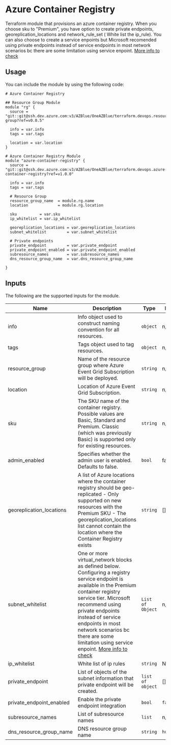 # Azure Container Registry 
Terraform module that provisions an azure container registry. When you choose sku to "Premium", you have option to create private endpoints,  georeplication_locations and network_rule_set ( White list the ip_rule). You can also choose to create a service enpoints but Microsoft recomended using private endpoints instead of service endpoints in most network scenarios bc there are some limitation using service enpoint. [More info to check](https://docs.microsoft.com/en-us/azure/container-registry/container-registry-vnet)

## Usage
You can include the module by using the following code:

```
# Azure Container Registry

## Resource Group Module
module "rg" {
  source = "git::git@ssh.dev.azure.com:v3/AZBlue/OneAZBlue/terraform.devops.resource-group?ref=v0.0.5"

  info = var.info
  tags = var.tags

  location = var.location
}

# Azure Container Registry Module
module "azure-container-registry" {
  source = "git::git@ssh.dev.azure.com:v3/AZBlue/OneAZBlue/terraform.devops.azure-container-registry?ref=v1.0.0"
  
  info = var.info
  tags = var.tags
  
  # Resource Group
  resource_group_name  = module.rg.name
  location             = module.rg.location
  
  sku          = var.sku
  ip_whitelist = var.ip_whitelist
  
  georeplication_locations = var.georeplication_locations
  subnet_whitelist         = var.subnet_whitelist
  
  # Private endpoints
  private_endpoint         = var.private_endpoint
  private_endpoint_enabled = var.private_endpoint_enabled
  subresource_names        = var.subresource_names
  dns_resource_group_name  = var.dns_resource_group_name

}
```

## Inputs

The following are the supported inputs for the module.

| Name | Description | Type | Default | Required |
|------|-------------|------|---------|:--------:|
| info | Info object used to construct naming convention for all resources. | `object` | n/a | yes |
| tags | Tags object used to tag resources. | `object` | n/a | yes |
| resource_group | Name of the resource group where Azure Event Grid Subscription will be deployed. | `string` | n/a | yes |
| location | Location of Azure Event Grid Subscription. | `string` | n/a | yes |
| sku | The SKU name of the container registry. Possible values are Basic, Standard and Premium. Classic (which was previously Basic) is supported only for existing resources. | `string` | n/a | no |
| admin_enabled | Specifies whether the admin user is enabled. Defaults to false. | `bool` | false | no |
| georeplication_locations | A list of Azure locations where the container registry should be geo-replicated -  Only supported on new resources with the Premium SKU - The georeplication_locations list cannot contain the location where the Container Registry exists | `string` | [] | no |
| subnet_whitelist | One or more virtual_network blocks as defined below.  Configuring a registry service endpoint is available in the Premium container registry service tier. Microsoft recommend using private endpoints instead of service endpoints in most network scenarios bc there are some limitation using service enpoint. [More info to check](https://docs.microsoft.com/en-us/azure/container-registry/container-registry-vnet) | `List of Object` | n/a | no |
| ip_whitelist | White list of ip rules | `string` | N/A | no |
| private_endpoint | List of objects of the subnet information that private endpoint will be created.  | `list of object` | [] | yes, if private_endpoint_enabled |
| private_endpoint_enabled | Enable the private endpoint integration  | `bool` | `false` | no |
| subresource_names | List of subresource names  | `list` | n/a | yes, if private_endpoint_enabled |
| dns_resource_group_name | DNS resource group name | `string` | `hubvnetrg`